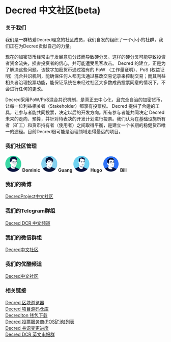 # Decred 中文社区(beta)

### 关于我们 

我们是一群热爱Decred理念的社区成员，我们自发的组织了一个小小的社群，我们正在为Decred贡献自己的力量。


现在的加密货币经常由于发展意见分歧而导致硬分叉。这样的硬分叉可能导致投资者资金流失，损害投资者的信心，并可能遭受黑客攻击。
Decred 的建立，正是为了解决这些问题。该数字加密货币通过独有的 PoW （工作量证明）、PoS (权益证明）混合共识机制，能确保任何人都无法通过篡改交易记录来控制交易；而其利益相关者治理投票功能，能保证系统在未经过社区大多数成员投票同意的情况下，不会进行任何的更改。

Decred采用PoW/PoS混合共识机制，是真正去中心化，且完全自治的加密货币，让每一位利益相关者（Stakeholder）都享有投票权。 Decred 提供了合适的工具，让参与者能共同投票，决定以后的开发方向。所有参与者能共同决定 Decred 未来的走向、预算，并针对待表决的开发计划进行投票。我们认为在基础设施所有者（矿工）和货币持有者（使用者）之间取得平衡，是建立一个长期的稳健货币唯一的途径。目前Decred很可能是治理领域走得最远的项目。

### 我们社区管理
#### <img style="float:none;" width="50" height="50" src="images/Dominic Ting.png"> Dominic <img style="float:none;" width="50" height="50" src="images/Guang.jpg"> Guang <img style="float:none;" width="50" height="50" src="images/Hugo.jpg"> Hugo <img style="float:none;" width="50" height="50" src="images/Bill.jpg"> Bill 


### 我们的微博
[DecredProject中文社区](https://weibo.com/DecredProject)

### 我们的Telegram群组
[Decred DCR 中文频道](https://t.me/decred_cn) 

### 我们的微信群组
[Decred中文社区](https://mp.weixin.qq.com/s/6FY8MR7rUXzou2Cy1-oEfQ)

### 我们的优酷频道
[Decred中文社区](https://i.youku.com/decredproject) 

### 相关链接
[Decred 区块浏览器](https://explorer.dcrdata.org)<br/>
[Decred 项目源码仓库](https://github.com/decred)<br/>
[Decrediton 钱包下载](https://github.com/decred/decred-binaries/releases)<br/>
[Decred 投票服务商(POS矿池)列表](https://www.decred.org/vsp/)<br/>
[Decred 共识变更进度](https://voting.decred.org)<br/>
[Decred DCR 英文电报群](https://t.me/Decred)<br/>